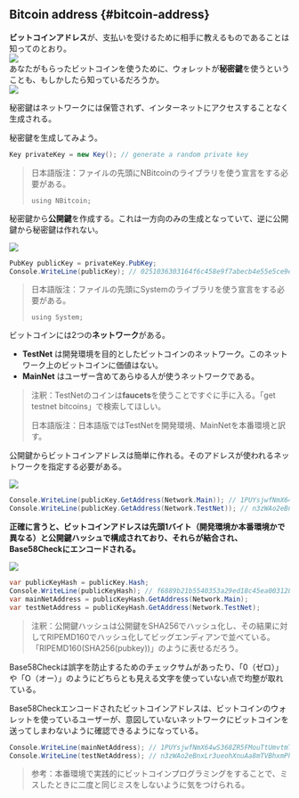 ## Bitcoin address {#bitcoin-address}

**ビットコインアドレス**が、支払いを受けるために相手に教えるものであることは知ってのとおり。  
![](../assets/BitcoinAddress.png)  
あなたがもらったビットコインを使うために、ウォレットが**秘密鍵**を使うということも、もしかしたら知っているだろうか。  
![](../assets/PrivateKey.png)

秘密鍵はネットワークには保管されず、インターネットにアクセスすることなく生成される。

秘密鍵を生成してみよう。

```cs
Key privateKey = new Key(); // generate a random private key
```

> 日本語版注：ファイルの先頭にNBitcoinのライブラリを使う宣言をする必要がある。
>
> ```
> using NBitcoin;
> ```

秘密鍵から**公開鍵**を作成する。これは一方向のみの生成となっていて、逆に公開鍵から秘密鍵は作れない。

![](../assets/PrivKeyPubKey.png)

```cs
PubKey publicKey = privateKey.PubKey;
Console.WriteLine(publicKey); // 0251036303164f6c458e9f7abecb4e55e5ce9ec2b2f1d06d633c9653a07976560c
```

> 日本語版注：ファイルの先頭にSystemのライブラリを使う宣言をする必要がある。
>
> ```
> using System;
> ```

ビットコインには2つの**ネットワーク**がある。

* **TestNet** は開発環境を目的としたビットコインのネットワーク。このネットワーク上のビットコインに価値はない。
* **MainNet** はユーザー含めてあらゆる人が使うネットワークである。

> 注釈：TestNetのコインは**faucets**を使うことですぐに手に入る。「get testnet bitcoins」で検索してほしい。
>
> 日本語版注：日本語版ではTestNetを開発環境、MainNetを本番環境と訳す。

公開鍵からビットコインアドレスは簡単に作れる。そのアドレスが使われるネットワークを指定する必要がある。

![](../assets/PubKeyToAddr.png)

```cs
Console.WriteLine(publicKey.GetAddress(Network.Main)); // 1PUYsjwfNmX64wS368ZR5FMouTtUmvtmTY
Console.WriteLine(publicKey.GetAddress(Network.TestNet)); // n3zWAo2eBnxLr3ueohXnuAa8mTVBhxmPhq
```

**正確に言うと、ビットコインアドレスは先頭1バイト（開発環境か本番環境かで異なる）と公開鍵ハッシュで構成されており、それらが結合され、Base58Checkにエンコードされる。**

![](../assets/PubKeyHashToBitcoinAddress.png)

```cs
var publicKeyHash = publicKey.Hash;
Console.WriteLine(publicKeyHash); // f6889b21b5540353a29ed18c45ea0031280c42cf
var mainNetAddress = publicKeyHash.GetAddress(Network.Main);
var testNetAddress = publicKeyHash.GetAddress(Network.TestNet);
```

> 注釈：公開鍵ハッシュは公開鍵をSHA256でハッシュ化し、その結果に対してRIPEMD160でハッシュ化してビッグエンディアンで並べている。「RIPEMD160\(SHA256\(pubkey\)\)」のように表せるだろう。

Base58Checkは誤字を防止するためのチェックサムがあったり、「0（ゼロ）」や「O（オー）」のようにどちらとも見える文字を使っていない点で均整が取れている。

Base58Checkエンコードされたビットコインアドレスは、ビットコインのウォレットを使っているユーザーが、意図していないネットワークにビットコインを送ってしまわないように確認できるようになっている。

```cs
Console.WriteLine(mainNetAddress); // 1PUYsjwfNmX64wS368ZR5FMouTtUmvtmTY
Console.WriteLine(testNetAddress); // n3zWAo2eBnxLr3ueohXnuAa8mTVBhxmPhq
```

> 参考：本番環境で実践的にビットコインプログラミングをすることで、ミスしたときに二度と同じミスをしないように気をつけられる。



